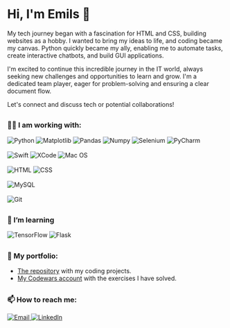<!--
**emils001/emils001** is a ✨ _special_ ✨ repository because its `README.md` (this file) appears on your GitHub profile.

Here are some ideas to get you started:

- 🔭 I’m currently working on ...
- 🌱 I’m currently learning ...
- 👯 I’m looking to collaborate on ...
- 🤔 I’m looking for help with ...
- 💬 Ask me about ...
- 📫 How to reach me: ...
- 😄 Pronouns: ...
- ⚡ Fun fact: ...
-->

# Hi, I'm Emils 👋
My tech journey began with a fascination for HTML and CSS, building websites as a hobby. I wanted to bring my ideas to life, and coding became my canvas. Python quickly became my ally, enabling me to automate tasks, create interactive chatbots, and build GUI applications.

I'm excited to continue this incredible journey in the IT world, always seeking new challenges and opportunities to learn and grow. I'm a dedicated team player, eager for problem-solving and ensuring a clear document flow. 

Let's connect and discuss tech or potential collaborations!

##  
### 👨‍💻 I am working with:
<div display="flex">
    <img src="https://img.shields.io/badge/python-3670A0?style=for-the-badge&logo=python&logoColor=ffdd54" alt="Python"/>
    <img src="https://img.shields.io/badge/Matplotlib-%23ffffff.svg?style=for-the-badge&logo=Matplotlib&logoColor=black" alt="Matplotlib"/>
    <img src="https://img.shields.io/badge/pandas-%23150458.svg?style=for-the-badge&logo=pandas&logoColor=white" alt="Pandas"/>
    <img src="https://img.shields.io/badge/numpy-%23013243.svg?style=for-the-badge&logo=numpy&logoColor=white" alt="Numpy"/>
    <img src="https://img.shields.io/badge/-selenium-%43B02A?style=for-the-badge&logo=selenium&logoColor=white" alt="Selenium"/>
    <img src="https://img.shields.io/badge/pycharm-143?style=for-the-badge&logo=pycharm&logoColor=black&color=black&labelColor=green" alt="PyCharm">
</div>
<br>
<div display="flex">
    <img src="https://img.shields.io/badge/swift-F54A2A?style=for-the-badge&logo=swift&logoColor=white" alt="Swift"/>
    <img src="https://img.shields.io/badge/Xcode-007ACC?style=for-the-badge&logo=Xcode&logoColor=white" alt="XCode"/>
    <img src="https://img.shields.io/badge/mac%20os-000000?style=for-the-badge&logo=macos&logoColor=F0F0F0" alt="Mac OS"/>
</div>
<br>
<div display="flex">
    <img src="https://img.shields.io/badge/html5-%23E34F26.svg?style=for-the-badge&logo=html5&logoColor=white" alt="HTML"/>
    <img src="https://img.shields.io/badge/css3-%231572B6.svg?style=for-the-badge&logo=css3&logoColor=white" alt="CSS"/>
</div>
<br>
<div display="flex">
    <img src="https://img.shields.io/badge/mysql-%2300f.svg?style=for-the-badge&logo=mysql&logoColor=white" alt="MySQL"/>
</div>
<br>
<div display="flex">
    <img src="https://img.shields.io/badge/git-%23F05033.svg?style=for-the-badge&logo=git&logoColor=white" alt="Git"/>
</div>

##  
### 🌱 I’m learning
<div display="flex">
    <img src="https://img.shields.io/badge/TensorFlow-%23FF6F00.svg?style=for-the-badge&logo=TensorFlow&logoColor=white" alt="TensorFlow"/>
    <img src="https://img.shields.io/badge/flask-%23000.svg?style=for-the-badge&logo=flask&logoColor=white" alt="Flask"/>
</div>

##  
### 📁 My portfolio:
- [The repository](https://github.com/emils001/coding-portfolio) with my coding projects.
- [My Codewars account](https://www.codewars.com/users/eemils) with the exercises I have solved.

##  
### 📫 How to reach me:
<div display="flex">
    <a href="mailto:emils.bagirovs@proton.me">
        <img src="https://img.shields.io/badge/ProtonMail-8B89CC?style=for-the-badge&logo=protonmail&logoColor=white" alt="Email"/>
    </a>
    <a href="https://www.linkedin.com/in/emilsb">
        <img src="https://img.shields.io/badge/linkedin-%230077B5.svg?style=for-the-badge&logo=linkedin&logoColor=white" alt="LinkedIn"/>
    </a>
</div>
